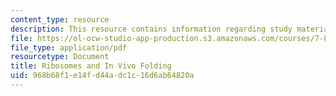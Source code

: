 ```yaml
---
content_type: resource
description: This resource contains information regarding study materials.
file: https://ol-ocw-studio-app-production.s3.amazonaws.com/courses/7-88j-protein-folding-and-human-disease-spring-2015/968b68f1e14fd44adc1c16d6ab64820a_MIT7_88JS15_Ribosomes.pdf
file_type: application/pdf
resourcetype: Document
title: Ribosomes and In Vivo Folding
uid: 968b68f1-e14f-d44a-dc1c-16d6ab64820a
---
```

